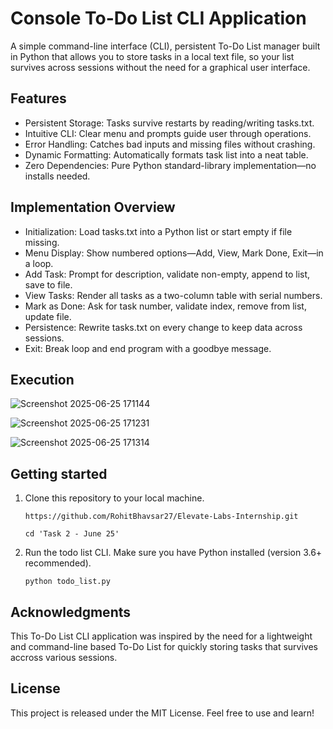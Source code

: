 # Console To-Do List CLI Application
A simple command-line interface (CLI), persistent To-Do List manager built in Python that allows you to store tasks in a local text file, so your list survives across sessions without the need for a graphical user interface.

## Features
- Persistent Storage: Tasks survive restarts by reading/writing tasks.txt.
- Intuitive CLI: Clear menu and prompts guide user through operations.
- Error Handling: Catches bad inputs and missing files without crashing.
- Dynamic Formatting: Automatically formats task list into a neat table.
- Zero Dependencies: Pure Python standard-library implementation—no installs needed.


## Implementation Overview
- Initialization: Load tasks.txt into a Python list or start empty if file missing.
- Menu Display: Show numbered options—Add, View, Mark Done, Exit—in a loop.
- Add Task: Prompt for description, validate non-empty, append to list, save to file.
- View Tasks: Render all tasks as a two-column table with serial numbers.
- Mark as Done: Ask for task number, validate index, remove from list, update file.
- Persistence: Rewrite tasks.txt on every change to keep data across sessions.
- Exit: Break loop and end program with a goodbye message.

## Execution
![Screenshot 2025-06-25 171144](https://github.com/user-attachments/assets/1a6c866e-9b46-45b3-bbac-6caf0c50ae48)

![Screenshot 2025-06-25 171231](https://github.com/user-attachments/assets/7ad7f37c-09e7-47ce-b5db-5f6ef9c65220)

![Screenshot 2025-06-25 171314](https://github.com/user-attachments/assets/655ea720-2b2b-4922-9f8c-c32a381de293)

## Getting started
1. Clone this repository to your local machine.

   ```
   https://github.com/RohitBhavsar27/Elevate-Labs-Internship.git
   ```

   ```
   cd 'Task 2 - June 25'
   ```

3. Run the todo list CLI.
   Make sure you have Python installed (version 3.6+ recommended).

   ```
   python todo_list.py
   ```

## Acknowledgments
This To-Do List CLI application was inspired by the need for a lightweight and command-line based To-Do List for quickly storing tasks that survives accross various sessions.

## License
This project is released under the MIT License. Feel free to use and learn!
